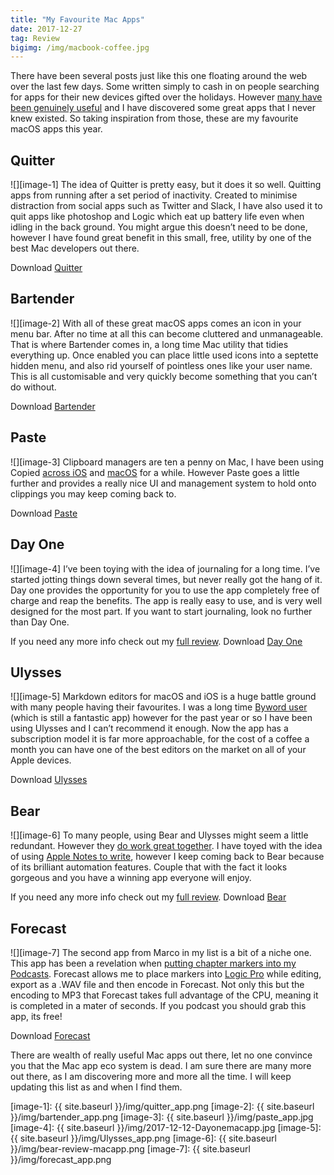 ```yaml
---
title: "My Favourite Mac Apps"
date: 2017-12-27
tag: Review
bigimg: /img/macbook-coffee.jpg
---
```

There have been several posts just like this one floating around the web over the last few days. Some written simply to cash in on people searching for apps for their new devices gifted over the holidays. However [many have been genuinely useful][1] and I have discovered some great apps that I never knew existed. So taking inspiration from those, these are my favourite macOS apps this year.

## Quitter
![][image-1]
The idea of Quitter is pretty easy, but it does it so well. Quitting apps from running after a set period of inactivity. Created to minimise distraction from social apps such as Twitter and Slack, I have also used it to quit apps like photoshop and Logic which eat up battery life even when idling in the back ground. You might argue this doesn’t need to be done, however I have found great benefit in this small, free, utility by one of the best Mac developers out there.

Download [Quitter][2]

## Bartender
![][image-2]
With all of these great macOS apps comes an icon in your menu bar. After no time at all this can become cluttered and unmanageable. That is where Bartender comes in, a long time Mac utility that tidies everything up. Once enabled you can place little used icons into a septette hidden menu, and also rid yourself of pointless ones like your user name. This is all customisable and very quickly become something that you can’t do without.

Download [Bartender][3]

## Paste
![][image-3]
Clipboard managers are ten a penny on Mac, I have been using Copied [across iOS][4] and [macOS][5] for a while. However Paste goes a little further and provides a really nice UI and management system to hold onto clippings you may keep coming back to.

Download [Paste][6]

## Day One
![][image-4]
I’ve been toying with the idea of journaling for a long time. I’ve started jotting things down several times, but never really got the hang of it. Day one provides the opportunity for you to use the app completely free of charge and reap the benefits. The app is really easy to use, and is very well designed for the most part. If you want to start journaling, look no further than Day One.

If you need any more info check out my [full review][7].
Download [Day One][8]

## Ulysses
![][image-5]
Markdown editors for macOS and iOS is a huge battle ground with many people having their favourites. I was a long time [Byword user][9] (which is still a fantastic app) however for the past year or so I have been using Ulysses and I can’t recommend it enough. Now the app has a subscription model it is far more approachable, for the cost of a coffee a month you can have one of the best editors on the market on all of your Apple devices.

Download [Ulysses][10]

## Bear
![][image-6]
To many people, using Bear and Ulysses might seem a little redundant. However they [do work great together][11].  I have toyed with the idea of using [Apple Notes to write][12], however I keep coming back to Bear because of its brilliant automation features. Couple that with the fact it looks gorgeous and you have a winning app everyone will enjoy.

If you need any more info check out my [full review][13].
Download [Bear][14]

## Forecast
![][image-7]
The second app from Marco in my list is a bit of a niche one. This app has been a revelation when [putting chapter markers into my Podcasts][15].  Forecast allows me to place markers into [Logic Pro][16] while editing, export as a .WAV file and then encode in Forecast. Not only this but the encoding to MP3 that Forecast takes full advantage of the CPU, meaning it is completed in a mater of seconds. If you podcast you should grab this app, its free!

Download [Forecast][17]

There are wealth of really useful Mac apps out there, let no one convince you that the Mac app eco system is dead. I am sure there are many more out there, as I am discovering more and more all the time. I will keep updating this list as and when I find them.

[1]:	https://www.timothybuck.me/blog/20-incredible-mac-apps-from-2017
[2]:	https://marco.org/apps
[3]:	https://www.macbartender.com
[4]:	https://itunes.apple.com/gb/app/copied/id1015767349?mt=8&at=1000ltj4
[5]:	https://itunes.apple.com/gb/app/copied/id1026349850?mt=12&at=1000ltj4
[6]:	https://itunes.apple.com/gb/app/paste-2/id967805235?mt=12&at=1000ltj4
[7]:	https://www.gr36.com/post/2017-12-20-day-one-review/
[8]:	https://itunes.apple.com/gb/app/day-one/id1055511498?mt=12&at=1000ltj4
[9]:	https://itunes.apple.com/gb/app/byword/id420212497?mt=12&at=1000ltj4
[10]:	https://itunes.apple.com/gb/app/ulysses/id1225570693?mt=12&at=1000ltj4
[11]:	https://www.gr36.com/post/2017-08-21-bear-and-ulysses/
[12]:	https://www.gr36.com/post/2017-09-06-applenotes-write/
[13]:	https://www.gr36.com/post/2017-01-19-bear-app-review/
[14]:	https://itunes.apple.com/gb/app/bear/id1091189122?mt=12&at=1000ltj4
[15]:	https://www.gr36.com/post/2017-08-27-chapters-podcasts/
[16]:	https://itunes.apple.com/gb/app/logic-pro-x/id634148309?mt=12&at=1000ltj4
[17]:	https://overcast.fm/forecast

[image-1]:	{{ site.baseurl }}/img/quitter_app.png
[image-2]:	{{ site.baseurl }}/img/bartender_app.png
[image-3]:	{{ site.baseurl }}/img/paste_app.jpg
[image-4]:	{{ site.baseurl }}/img/2017-12-12-Dayonemacapp.jpg
[image-5]:	{{ site.baseurl }}/img/Ulysses_app.png
[image-6]:	{{ site.baseurl }}/img/bear-review-macapp.png
[image-7]:	{{ site.baseurl }}/img/forecast_app.png
